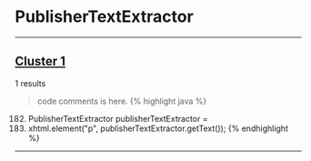 # PublisherTextExtractor

***

## [Cluster 1](./1)
1 results
> code comments is here.
{% highlight java %}
182. PublisherTextExtractor publisherTextExtractor =
184. xhtml.element("p", publisherTextExtractor.getText());
{% endhighlight %}

***

